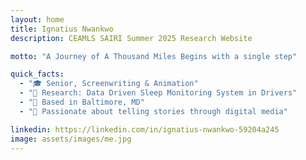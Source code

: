 ```yaml
---
layout: home
title: Ignatius Nwankwo
description: CEAMLS SAIRI Summer 2025 Research Website

motto: "A Journey of A Thousand Miles Begins with a single step"

quick_facts:
  - "🎓 Senior, Screenwriting & Animation"
  - "🔬 Research: Data Driven Sleep Monitoring System in Drivers"
  - "📍 Based in Baltimore, MD"
  - "🎨 Passionate about telling stories through digital media"

linkedin: https://linkedin.com/in/ignatius-nwankwo-59204a245
image: assets/images/me.jpg
---
```

